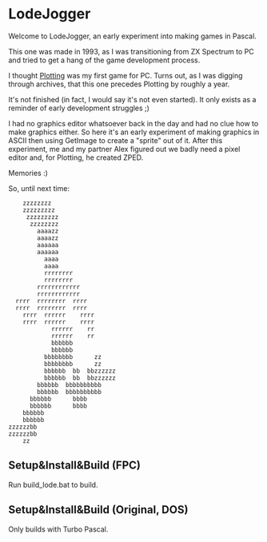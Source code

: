 # LodeJogger

Welcome to LodeJogger, an early experiment into making games in Pascal. 

This one was made in 1993, as I was transitioning from ZX Spectrum to PC and tried to get a hang of the game development process.

I thought [Plotting](https://github.com/stefandee/plotting) was my first game for PC. Turns out, as I was digging through archives, that this one precedes Plotting by roughly a year.

It's not finished (in fact, I would say it's not even started). It only exists as a reminder of early development struggles ;)

I had no graphics editor whatsoever back in the day and had no clue how to make graphics either. So here it's an early experiment of making graphics in ASCII then using GetImage to create a "sprite" out of it. After this experiment, me and my partner Alex figured out we badly need a pixel editor and, for Plotting, he created ZPED.

Memories :)

So, until next time:

```
    zzzzzzzz
    zzzzzzzzz
     zzzzzzzzz
      zzzzzzzz
        aaaazz
        aaaazz
        aaaaaa
        aaaaaa
          aaaa
          aaaa
          rrrrrrrr
          rrrrrrrr
        rrrrrrrrrrrr
        rrrrrrrrrrrr
  rrrr  rrrrrrrr  rrrr
  rrrr  rrrrrrrr  rrrr
    rrrr  rrrrrr    rrrr
    rrrr  rrrrrr    rrrr
            rrrrrr    rr
            rrrrrr    rr
            bbbbbb
            bbbbbb
          bbbbbbbb      zz
          bbbbbbbb      zz
          bbbbbb  bb  bbzzzzzz
          bbbbbb  bb  bbzzzzzz
        bbbbbb  bbbbbbbbbb
        bbbbbb  bbbbbbbbbb
      bbbbbb      bbbb
      bbbbbb      bbbb
    bbbbbb
    bbbbbb
zzzzzzbb
zzzzzzbb
    zz
```

## Setup&Install&Build (FPC)

Run build_lode.bat to build.

## Setup&Install&Build (Original, DOS)

Only builds with Turbo Pascal.
